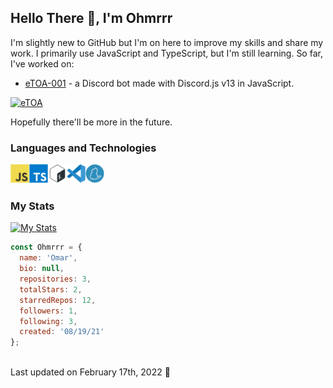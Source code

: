 ## Hello There 👋, I'm Ohmrrr

I'm slightly new to GitHub but I'm on here to improve my skills and share my work.
I primarily use JavaScript and TypeScript, but I'm still learning. So far, I've worked on:

- [eTOA-001](https://github.com/Ohmrrr/etoa-bot) - a Discord bot made with Discord.js v13 in JavaScript. 

[![eTOA](https://github-readme-stats.vercel.app/api/pin/?username=Ohmrrr&repo=etoa-bot&show_owner=true&theme=dark)](https://github.com/Ohmrrr/etoa-bot)

Hopefully there'll be more in the future.

### Languages and Technologies

<img align="left" width="30px" alt="JavaScript" src="https://raw.githubusercontent.com/devicons/devicon/2ae2a900d2f041da66e950e4d48052658d850630/icons/javascript/javascript-original.svg" />
<img align="left" width="30px" alt="TypeScript" src="https://raw.githubusercontent.com/devicons/devicon/2ae2a900d2f041da66e950e4d48052658d850630/icons/typescript/typescript-original.svg" />
<img align="left" width="30px" alt="Bash" src="https://raw.githubusercontent.com/devicons/devicon/2ae2a900d2f041da66e950e4d48052658d850630/icons/bash/bash-original.svg" />
<img align="left" width="30px" alt="Visual Studio Code" src="https://raw.githubusercontent.com/devicons/devicon/2ae2a900d2f041da66e950e4d48052658d850630/icons/vscode/vscode-original.svg" />
<img align="left" width="30px" alt="Yarn" src="https://raw.githubusercontent.com/devicons/devicon/2ae2a900d2f041da66e950e4d48052658d850630/icons/yarn/yarn-original.svg" />
<br />
<br />

### My Stats

[![My Stats](https://github-readme-stats.vercel.app/api?username=Ohmrrr&theme=dark)](https://github.com/Ohmrrr)
<br />

```js
const Ohmrrr = {
  name: 'Omar',
  bio: null,
  repositories: 3,
  totalStars: 2,
  starredRepos: 12,
  followers: 1,
  following: 3,
  created: '08/19/21'
};
```

<br />
Last updated on February 17th, 2022 🤯